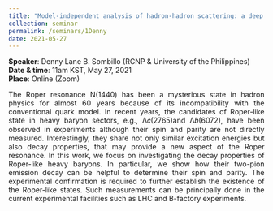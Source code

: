 ```yaml
---
title: "Model-independent analysis of hadron-hadron scattering: a deep learning approach"
collection: seminar
permalink: /seminars/1Denny
date: 2021-05-27
---
```


 <b>Speaker</b>: Denny Lane B. Sombillo (RCNP & University of the Philippines)<br>
 <b>Date & time</b>: 11am KST, May 27, 2021 <br>
 <b>Place</b>: Online (Zoom)

<p align="justify"> The Roper resonance N(1440) has been a mysterious state in hadron physics for almost 60 years because of its incompatibility with the conventional quark model. In recent years, the candidates of Roper-like state in heavy baryon sectors, e.g., Λ𝑐(2765)and Λ𝑏(6072), have been observed in experiments although their spin and parity are not directly measured. Interestingly, they share not only similar excitation energies but also decay properties, that may provide a new aspect of the Roper resonance. In this work, we focus on investigating the decay properties of Roper-like heavy baryons. In particular, we show how their two-pion emission decay can be helpful to determine their spin and parity. The experimental confirmation is required to further establish the existence of the Roper-like states. Such measurements can be principally done in the current experimental facilities such as LHC and B-factory experiments.</p>
